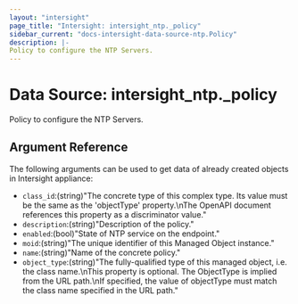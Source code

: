 ```yaml
---
layout: "intersight"
page_title: "Intersight: intersight_ntp._policy"
sidebar_current: "docs-intersight-data-source-ntp.Policy"
description: |-
Policy to configure the NTP Servers.
---
```


# Data Source: intersight_ntp._policy
Policy to configure the NTP Servers.
## Argument Reference
The following arguments can be used to get data of already created objects in Intersight appliance:
* `class_id`:(string)"The concrete type of this complex type. Its value must be the same as the 'objectType' property.\nThe OpenAPI document references this property as a discriminator value."
* `description`:(string)"Description of the policy."
* `enabled`:(bool)"State of NTP service on the endpoint."
* `moid`:(string)"The unique identifier of this Managed Object instance."
* `name`:(string)"Name of the concrete policy."
* `object_type`:(string)"The fully-qualified type of this managed object, i.e. the class name.\nThis property is optional. The ObjectType is implied from the URL path.\nIf specified, the value of objectType must match the class name specified in the URL path."
